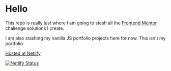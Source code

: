 # Hello

This repo is really just where I am going to stash all the [Frontend Mentor](https://www.frontendmentor.io/) challenge solutions I create. 

I am also stashing my vanilla JS portfolio projects here for now. This isn't my portfolio. 

[Hosted at Netlify](https://vigilant-adventure-1d5f97.netlify.app/).

[![Netlify Status](https://api.netlify.com/api/v1/badges/29797cae-9828-46d3-8047-53cc9028c758/deploy-status)](https://app.netlify.com/sites/vigilant-adventure-1d5f97/deploys)
